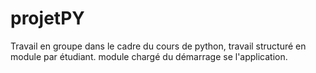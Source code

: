 # projetPY
Travail en groupe dans le cadre du cours de python, travail structuré en module par étudiant. module chargé du démarrage se l'application.
